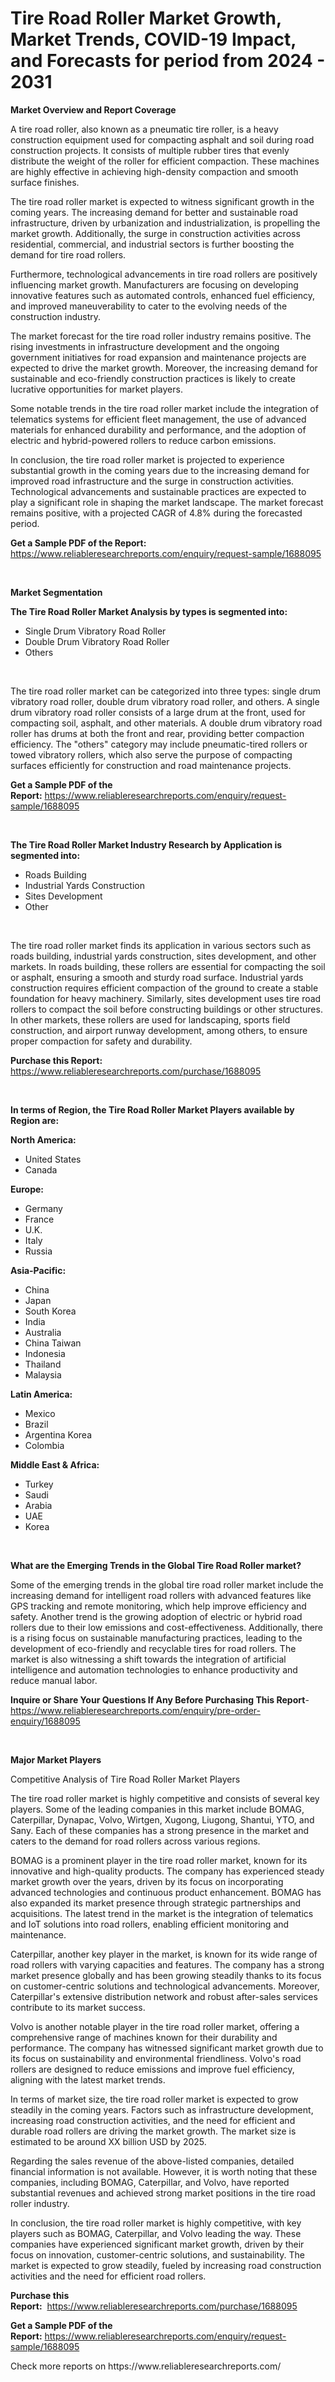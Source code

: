 <p><h1>Tire Road Roller Market Growth, Market Trends, COVID-19 Impact, and Forecasts for period from 2024 - 2031</h1></p><p><strong>Market Overview and Report Coverage</strong></p>
<p><p>A tire road roller, also known as a pneumatic tire roller, is a heavy construction equipment used for compacting asphalt and soil during road construction projects. It consists of multiple rubber tires that evenly distribute the weight of the roller for efficient compaction. These machines are highly effective in achieving high-density compaction and smooth surface finishes.</p><p>The tire road roller market is expected to witness significant growth in the coming years. The increasing demand for better and sustainable road infrastructure, driven by urbanization and industrialization, is propelling the market growth. Additionally, the surge in construction activities across residential, commercial, and industrial sectors is further boosting the demand for tire road rollers.</p><p>Furthermore, technological advancements in tire road rollers are positively influencing market growth. Manufacturers are focusing on developing innovative features such as automated controls, enhanced fuel efficiency, and improved maneuverability to cater to the evolving needs of the construction industry.</p><p>The market forecast for the tire road roller industry remains positive. The rising investments in infrastructure development and the ongoing government initiatives for road expansion and maintenance projects are expected to drive the market growth. Moreover, the increasing demand for sustainable and eco-friendly construction practices is likely to create lucrative opportunities for market players.</p><p>Some notable trends in the tire road roller market include the integration of telematics systems for efficient fleet management, the use of advanced materials for enhanced durability and performance, and the adoption of electric and hybrid-powered rollers to reduce carbon emissions.</p><p>In conclusion, the tire road roller market is projected to experience substantial growth in the coming years due to the increasing demand for improved road infrastructure and the surge in construction activities. Technological advancements and sustainable practices are expected to play a significant role in shaping the market landscape. The market forecast remains positive, with a projected CAGR of 4.8% during the forecasted period.</p></p>
<p><strong>Get a Sample PDF of the Report:</strong> <a href="https://www.reliableresearchreports.com/enquiry/request-sample/1688095">https://www.reliableresearchreports.com/enquiry/request-sample/1688095</a></p>
<p>&nbsp;</p>
<p><strong>Market Segmentation</strong></p>
<p><strong>The Tire Road Roller Market Analysis by types is segmented into:</strong></p>
<p><ul><li>Single Drum Vibratory Road Roller</li><li>Double Drum Vibratory Road Roller</li><li>Others</li></ul></p>
<p>&nbsp;</p>
<p><p>The tire road roller market can be categorized into three types: single drum vibratory road roller, double drum vibratory road roller, and others. A single drum vibratory road roller consists of a large drum at the front, used for compacting soil, asphalt, and other materials. A double drum vibratory road roller has drums at both the front and rear, providing better compaction efficiency. The "others" category may include pneumatic-tired rollers or towed vibratory rollers, which also serve the purpose of compacting surfaces efficiently for construction and road maintenance projects.</p></p>
<p><strong>Get a Sample PDF of the Report:</strong>&nbsp;<a href="https://www.reliableresearchreports.com/enquiry/request-sample/1688095">https://www.reliableresearchreports.com/enquiry/request-sample/1688095</a></p>
<p>&nbsp;</p>
<p><strong>The Tire Road Roller Market Industry Research by Application is segmented into:</strong></p>
<p><ul><li>Roads Building</li><li>Industrial Yards Construction</li><li>Sites Development</li><li>Other</li></ul></p>
<p>&nbsp;</p>
<p><p>The tire road roller market finds its application in various sectors such as roads building, industrial yards construction, sites development, and other markets. In roads building, these rollers are essential for compacting the soil or asphalt, ensuring a smooth and sturdy road surface. Industrial yards construction requires efficient compaction of the ground to create a stable foundation for heavy machinery. Similarly, sites development uses tire road rollers to compact the soil before constructing buildings or other structures. In other markets, these rollers are used for landscaping, sports field construction, and airport runway development, among others, to ensure proper compaction for safety and durability.</p></p>
<p><strong>Purchase this Report:</strong>&nbsp; <a href="https://www.reliableresearchreports.com/purchase/1688095">https://www.reliableresearchreports.com/purchase/1688095</a></p>
<p>&nbsp;</p>
<p><strong>In terms of Region, the Tire Road Roller Market Players available by Region are:</strong></p>
<p>
    <p> <strong> North America: </strong>
        <ul>
            <li>United States</li>
            <li>Canada</li>
        </ul>
        </p> 
    <p> <strong> Europe: </strong>
        <ul>
            <li>Germany</li>
            <li>France</li>
            <li>U.K.</li>
            <li>Italy</li>
            <li>Russia</li>
        </ul>
        </p> 
    <p> <strong> Asia-Pacific: </strong>
        <ul>
            <li>China</li>
            <li>Japan</li>
            <li>South Korea</li>
            <li>India</li>
            <li>Australia</li>
            <li>China Taiwan</li>
            <li>Indonesia</li>
            <li>Thailand</li>
            <li>Malaysia</li>
        </ul>
        </p> 
    <p> <strong> Latin America: </strong>
        <ul>
            <li>Mexico</li>
            <li>Brazil</li>
            <li>Argentina Korea</li>
            <li>Colombia</li>
        </ul>
        </p> 
    <p> <strong> Middle East & Africa: </strong>
        <ul>
            <li>Turkey</li>
            <li>Saudi</li>
            <li>Arabia</li>
            <li>UAE</li>
            <li>Korea</li>
        </ul>
    </p>
    </p>
<p>&nbsp;</p>
<p><strong>What are the Emerging Trends in the Global Tire Road Roller market?</strong></p>
<p><p>Some of the emerging trends in the global tire road roller market include the increasing demand for intelligent road rollers with advanced features like GPS tracking and remote monitoring, which help improve efficiency and safety. Another trend is the growing adoption of electric or hybrid road rollers due to their low emissions and cost-effectiveness. Additionally, there is a rising focus on sustainable manufacturing practices, leading to the development of eco-friendly and recyclable tires for road rollers. The market is also witnessing a shift towards the integration of artificial intelligence and automation technologies to enhance productivity and reduce manual labor.</p></p>
<p><strong>Inquire or Share Your Questions If Any Before Purchasing This Report</strong>- <a href="https://www.reliableresearchreports.com/enquiry/pre-order-enquiry/1688095">https://www.reliableresearchreports.com/enquiry/pre-order-enquiry/1688095</a></p>
<p>&nbsp;</p>
<p><strong>Major Market Players</strong></p>
<p><p>Competitive Analysis of Tire Road Roller Market Players</p><p>The tire road roller market is highly competitive and consists of several key players. Some of the leading companies in this market include BOMAG, Caterpillar, Dynapac, Volvo, Wirtgen, Xugong, Liugong, Shantui, YTO, and Sany. Each of these companies has a strong presence in the market and caters to the demand for road rollers across various regions.</p><p>BOMAG is a prominent player in the tire road roller market, known for its innovative and high-quality products. The company has experienced steady market growth over the years, driven by its focus on incorporating advanced technologies and continuous product enhancement. BOMAG has also expanded its market presence through strategic partnerships and acquisitions. The latest trend in the market is the integration of telematics and IoT solutions into road rollers, enabling efficient monitoring and maintenance.</p><p>Caterpillar, another key player in the market, is known for its wide range of road rollers with varying capacities and features. The company has a strong market presence globally and has been growing steadily thanks to its focus on customer-centric solutions and technological advancements. Moreover, Caterpillar's extensive distribution network and robust after-sales services contribute to its market success.</p><p>Volvo is another notable player in the tire road roller market, offering a comprehensive range of machines known for their durability and performance. The company has witnessed significant market growth due to its focus on sustainability and environmental friendliness. Volvo's road rollers are designed to reduce emissions and improve fuel efficiency, aligning with the latest market trends.</p><p>In terms of market size, the tire road roller market is expected to grow steadily in the coming years. Factors such as infrastructure development, increasing road construction activities, and the need for efficient and durable road rollers are driving the market growth. The market size is estimated to be around XX billion USD by 2025.</p><p>Regarding the sales revenue of the above-listed companies, detailed financial information is not available. However, it is worth noting that these companies, including BOMAG, Caterpillar, and Volvo, have reported substantial revenues and achieved strong market positions in the tire road roller industry.</p><p>In conclusion, the tire road roller market is highly competitive, with key players such as BOMAG, Caterpillar, and Volvo leading the way. These companies have experienced significant market growth, driven by their focus on innovation, customer-centric solutions, and sustainability. The market is expected to grow steadily, fueled by increasing road construction activities and the need for efficient road rollers.</p></p>
<p><strong>Purchase this Report:</strong>&nbsp;&nbsp;<a href="https://www.reliableresearchreports.com/purchase/1688095">https://www.reliableresearchreports.com/purchase/1688095</a></p>
<p></p>
<p><strong>Get a Sample PDF of the Report:</strong>&nbsp;<a href="https://www.reliableresearchreports.com/enquiry/request-sample/1688095">https://www.reliableresearchreports.com/enquiry/request-sample/1688095</a></p>
<p>Check more reports on https://www.reliableresearchreports.com/</p>